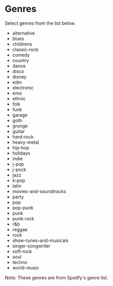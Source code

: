 # Genres

Select genres from the list below. 

* alternative
* blues
* childrens
* classic-rock
* comedy
* country
* dance
* disco
* disney
* edm
* electronic
* emo
* ethnic
* folk
* funk
* garage
* goth
* grunge
* guitar
* hard-rock
* heavy-metal
* hip-hop
* holidays
* indie
* j-pop
* j-pock
* jazz
* k-pop
* latin
* movies-and-soundtracks
* party
* pop
* pop-punk
* punk
* punk-rock
* r&b
* reggae
* rock
* show-tunes-and-musicals
* singer-songwriter
* soft-rock
* soul
* techno
* world-music

Note: These genres are from Spotify's genre list.
